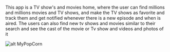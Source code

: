 This app is a TV show's and movies home, where the user can find millions and millions movies and TV shows, and make the TV shows as favorite and track them and get notified whenever there is a new episode and when is aired. The users can also find new tv shows and movies similar to their search and see the cast of the movie or Tv show and videos and photos of it


![alt MyPopCorn](https://fotos.subefotos.com/af6b02029707a70ec870570f8c895089o.jpg)
